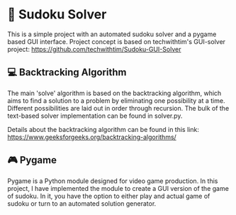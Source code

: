 # 🎲 Sudoku Solver

This is a simple project with an automated sudoku solver and a pygame based GUI interface.
Project concept is based on techwithtim's GUI-solver project: https://github.com/techwithtim/Sudoku-GUI-Solver

## 💻 Backtracking Algorithm

The main 'solve' algorithm is based on the backtracking algorithm, which aims to find a solution to a problem by eliminating one possibility at a time. Different possibilities are laid out in order through recursion. The bulk of the text-based solver implementation can be found in solver.py.

Details about the backtracking algorithm can be found in this link: https://www.geeksforgeeks.org/backtracking-algorithms/

## 🎮 Pygame

Pygame is a Python module designed for video game production. In this project, I have implemented the module to create a GUI version of the game of sudoku. In it, you have the option to either play and actual game of sudoku or turn to an automated solution generator.
